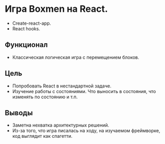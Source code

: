 # Игра Boxmen на React.
- Create-react-app.
- React hooks.

## Функционал
- Классическая логическая игра с перемещением блоков.

## Цель
- Попробовать React в нестандартной задаче.
- Изучение работы с состояниями. Что выносить в состояния, что изменять по состоянию и т.п.

## Выводы
- Заметна нехватка архитектурных решений.
- Из-за того, что игра писалась на ходу, на изучаемом фреймворке, код выглядит как спагетти. 